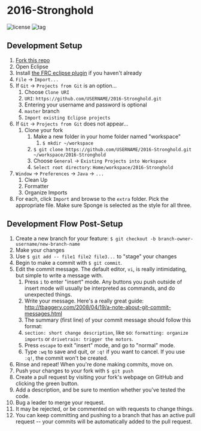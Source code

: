 2016-Stronghold
===============

![license](https://img.shields.io/github/license/Spartronics4915/2016-Stronghold.svg)
![tag](https://img.shields.io/github/tag/Spartronics4915/2016-Stronghold.svg)

Development Setup
-----------------

1. [Fork this repo](https://github.com/Spartronics4915/2016-Stronghold/fork)
1. Open Eclipse
1. Install [the FRC eclipse plugin](https://wpilib.screenstepslive.com/s/4485/m/13503/l/145002-installing-eclipse-c-java#InstallingTheDevelopmentPlugins-Option1:OnlineInstall) if you haven't already
1. `File` -> `Import...`
1. If `Git` -> `Projects from Git` is an option...
    1. Choose `Clone URI`
    1. `URI`: `https://github.com/USERNAME/2016-Stronghold.git`
    1. Entering your username and password is optional
    1. `master` branch
    1. `Import existing Eclipse projects`
1. If `Git` -> `Projects from Git` does not appear...
    1. Clone your fork
        1. Make a new folder in your home folder named "workspace"
            1. `$ mkdir ~/workspace`
        1. `$ git clone https://github.com/USERNAME/2016-Stronghold.git ~/workspace/2016-Stronghold`
        1. Choose `General` -> `Existing Projects into Workspace`
        1. `Select root directory`: `Home/workspace/2016-Stronghold`
1. `Window` -> `Preferences` -> `Java` -> `...`
    1. Clean Up
    1. Formatter
    1. Organize Imports
1. For each, click `Import` and browse to the `extra` folder. Pick the appropriate file. Make sure Sponge is selected as the style for all three.

Development Flow Post-Setup
---------------------------

1. Create a new branch for your feature: `$ git checkout -b branch-owner-username/new-branch-name`
1. Make your changes
1. Use `$ git add -- file1 file2 file3...` to "stage" your changes
1. Begin to make a commit with `$ git commit`.
1. Edit the commit message. The default editor, `vi`, is really intimidating, but simple to write a message with.
    1. Press `i` to enter "insert" mode. Any buttons you push outside of insert mode will usually be interpreted as commands, and do unexpected things.
    1. Write your message. Here's a really great guide: http://tbaggery.com/2008/04/19/a-note-about-git-commit-messages.html
    1. The summary (first line) of your commit message should follow this format:
    1. `section: short change description`, like so: `formatting: organize imports` or `drivetrain: trigger the motors`.
    1. Press `escape` to exit "insert" mode, and go to "normal" mode.
    1. Type `:wq` to save and quit, or `:q!` if you want to cancel. If you use `:q!`, the commit won't be created.
1. Rinse and repeat! When you're done making commits, move on.
1. Push your changes to your fork with `$ git push`
1. Create a pull request by visiting your fork's webpage on GitHub and clicking the green button.
1. Add a description, and be sure to mention whether you've tested the code.
1. Bug a leader to merge your request.
1. It may be rejected, or be commented on with requests to change things.
1. You can keep committing and pushing to a branch that has an active pull request -- your commits will be automatically added to the pull request.

